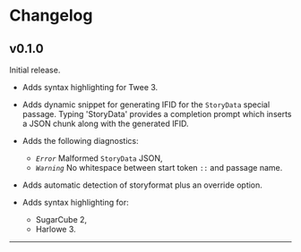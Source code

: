 # Changelog

## v0.1.0

Initial release.

- Adds syntax highlighting for Twee 3.

- Adds dynamic snippet for generating IFID for the `StoryData` special passage. Typing 'StoryData' provides a completion prompt which inserts a JSON chunk along with the generated IFID.

- Adds the following diagnostics:
    - *`Error`* Malformed `StoryData` JSON,
    - *`Warning`* No whitespace between start token `::` and passage name.

- Adds automatic detection of storyformat plus an override option.

- Adds syntax highlighting for:
    - SugarCube 2,
    - Harlowe 3.

---